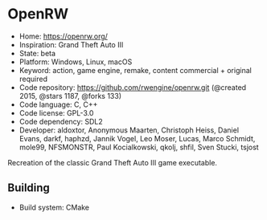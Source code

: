 # OpenRW

- Home: https://openrw.org/
- Inspiration: Grand Theft Auto III
- State: beta
- Platform: Windows, Linux, macOS
- Keyword: action, game engine, remake, content commercial + original required
- Code repository: https://github.com/rwengine/openrw.git (@created 2015, @stars 1187, @forks 133)
- Code language: C, C++
- Code license: GPL-3.0
- Code dependency: SDL2
- Developer: aldoxtor, Anonymous Maarten, Christoph Heiss, Daniel Evans, darkf, haphzd, Jannik Vogel, Leo Moser, Lucas, Marco Schmidt, mole99, NFSMONSTR, Paul Kocialkowski, qkolj, shfil, Sven Stucki, tsjost

Recreation of the classic Grand Theft Auto III game executable.

## Building

- Build system: CMake

